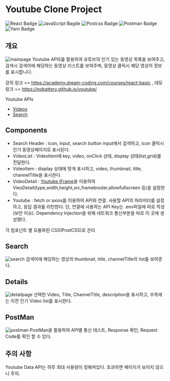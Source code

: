 # Youtube Clone Project
![React Badge](https://camo.githubusercontent.com/4e4a3b5c3e9c00501ec866e2f2466c5a6032f838aca5f2cf3b14450e39e8a2f0/68747470733a2f2f696d672e736869656c64732e696f2f62616467652f72656163742532302d2532333230323332612e7376673f267374796c653d666f722d7468652d6261646765266c6f676f3d7265616374266c6f676f436f6c6f723d253233363144414642) ![JavaScript Bagde](https://camo.githubusercontent.com/62d37abe760867620e0baea1066303719d630a82936837ba7bff6b0c754e3c9f/68747470733a2f2f696d672e736869656c64732e696f2f62616467652f6a6176617363726970742532302d2532333332333333302e7376673f267374796c653d666f722d7468652d6261646765266c6f676f3d6a617661736372697074266c6f676f436f6c6f723d253233463744463145) ![Postcss Badge](https://camo.githubusercontent.com/d2165a8c1b10c1e9b932d64eb5440fc07d878f1fed0c2ca1b67b4a37d0484c76/68747470733a2f2f696d672e736869656c64732e696f2f62616467652f706f73746373732d4444334130412e7376673f267374796c653d666f722d7468652d6261646765266c6f676f3d706f7374637373266c6f676f436f6c6f723d7768697465) ![Postman Badge](https://camo.githubusercontent.com/2bcaa6a45a44f2fda1f6156da610319e756ce2164e6d41fd7a8350ecb5d0b4ef/68747470733a2f2f696d672e736869656c64732e696f2f62616467652f506f73746d616e2d6666366333372e7376673f267374796c653d666f722d7468652d6261646765266c6f676f3d706f73746d616e266c6f676f436f6c6f723d7768697465) ![Yarn Badge](https://camo.githubusercontent.com/15a055bd2c0745c05dbc7c17e583c7ccddcc33c547ee63fce064f0abf388f490/68747470733a2f2f696d672e736869656c64732e696f2f62616467652f5961726e2d3263386562622e7376673f267374796c653d666f722d7468652d6261646765266c6f676f3d7961726e266c6f676f436f6c6f723d7768697465)

## 개요
![mainpage](https://user-images.githubusercontent.com/17999694/119256317-1d700c80-bbfb-11eb-9aed-886b89787448.png)
Youtube APIS를 활용하여 유튜브의 인기 있는 동영상 목록을 보여주고, 검색시 검색어에 해당하는 동영상 리스트를 보여주며, 동영상 클릭시 해당 영상의 정보를 표시합니다.

강의 링크 => https://academy.dream-coding.com/courses/react-basic , 데모 링크 => https://nobattery.github.io/youtube/

Youtube APIs
- [Videos](https://developers.google.com/youtube/v3/docs/videos)
- [Search](https://developers.google.com/youtube/v3/docs/search)

## Components

- Search Header : icon, input, search button
                   input에서 검색하고, icon 클릭시 인기 동영상페이지로 표시된다.
- VideoList : VideoItem에 key, video, onClick 상태, display 상태(list,grid)를 전달한다.
- VideoItem : display 상태에 맞게 표시하고, video, thumbnail, title, channelTitle을 표시한다.
- VideoDetail : [Youtube IFrame](https://developers.google.com/youtube/youtube_player_demo)을 이용하여 VieoDetail(type,width,height,src,framebroder,allowfullscreen 등)을 설정한다.
- Youtube : fetch or axios를 이용하여 API와 연결. 사용할 API의 파라미터를 설정하고, 응답 결과를 리턴한다. 단, 연결에 사용하는 API Key는 .env파일에 따로 작성(보안 이슈). Dependency Injection을 위해 네트워크 통신부분을 따로 이 곳에 생성했다. 

각 컴포넌트 별 모듈화된 CSS(PostCSS)로 관리

## Search 
![search](https://user-images.githubusercontent.com/17999694/119259295-86aa4c80-bc08-11eb-8a32-0f556a049af0.png)
검색어에 해당하는 영상의 thumbnail, title, channelTitle의 list를 보여준다.

## Details
![detailpage](https://user-images.githubusercontent.com/17999694/119259510-9e360500-bc09-11eb-89a9-72f32e073af7.png)
선택한 Video, Title, ChannelTitle, description을 표시하고, 우측에는 이전 인기 Video list를 표시한다.

## PostMan
![postman](https://user-images.githubusercontent.com/17999694/119259773-cffb9b80-bc0a-11eb-8bb6-574fdb70be35.png)
PostMan을 활용하여 API별 통신 테스트, Response 확인, Request Code를 확인 할 수 있다. 

## 주의 사항
Youtube Data API는 하루 최대 사용량이 정해져있다. 초과하면 페이지가 보이지 않으니 주의.



